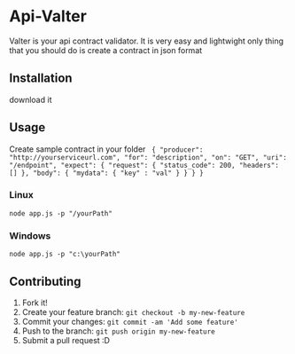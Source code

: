 # Api-Valter

Valter is your api contract validator. It is very easy and lightwight only thing that you should do is create a contract in json format

## Installation

download it

## Usage
Create sample contract in your folder
`
{
    "producer": "http://yourserviceurl.com",
    "for": "description",
    "on": "GET",
    "uri": "/endpoint",
    "expect": {
        "request": {
            "status_code": 200,
            "headers": []
        },
        "body": {
            "mydata": {
					"key" : "val"
            }
        }
    }
}`

### Linux

`node app.js -p "/yourPath"`

### Windows

`node app.js -p "c:\yourPath"`

## Contributing

1. Fork it!
2. Create your feature branch: `git checkout -b my-new-feature`
3. Commit your changes: `git commit -am 'Add some feature'`
4. Push to the branch: `git push origin my-new-feature`
5. Submit a pull request :D

